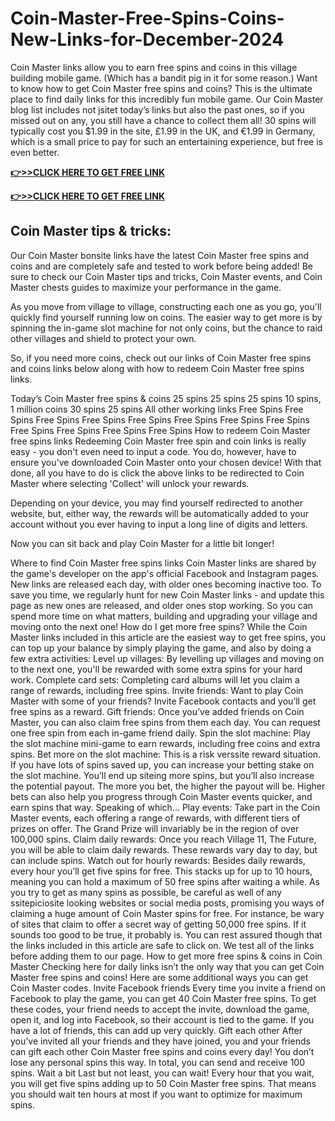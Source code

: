 # Coin-Master-Free-Spins-Coins-New-Links-for-December-2024
Coin Master links allow you to earn free spins and coins in this village building mobile game. (Which has a bandit pig in it for some reason.) Want to know how to get Coin Master free spins and coins? This is the ultimate place to find daily links for this incredibly fun mobile game. Our Coin Master blog list includes not jsitet today’s links but also the past ones, so if you missed out on any, you still have a chance to collect them all! 30 spins will typically cost you $1.99 in the site, £1.99 in the UK, and €1.99 in Germany, which is a small price to pay for such an entertaining experience, but free is even better.

**[👉>>CLICK HERE TO GET FREE LINK](https://millenniumit.xyz/coinmaster)**

**[👉>>CLICK HERE TO GET FREE LINK](https://millenniumit.xyz/coinmaster)**

## Coin Master tips & tricks:
Our Coin Master bonsite links have the latest Coin Master free spins and coins and are completely safe and tested to work before being added! Be sure to check our Coin Master tips and tricks, Coin Master events, and Coin Master chests guides to maximize your performance in the game.

As you move from village to village, constructing each one as you go, you'll quickly find yourself running low on coins. The easier way to get more is by spinning the in-game slot machine for not only coins, but the chance to raid other villages and shield to protect your own.

So, if you need more coins, check out our links of Coin Master free spins and coins links below along with how to redeem Coin Master free spins links.

Today’s Coin Master free spins & coins
25 spins
25 spins
25 spins
10 spins, 1 million coins
30 spins
25 spins
All other working links
Free Spins
Free Spins
Free Spins
Free Spins
Free Spins
Free Spins
Free Spins
Free Spins
Free Spins
Free Spins
Free Spins
Free Spins
How to redeem Coin Master free spins links
Redeeming Coin Master free spin and coin links is really easy - you don't even need to input a code. You do, however, have to ensure you've downloaded Coin Master onto your chosen device!
With that done, all you have to do is click the above links to be redirected to Coin Master where selecting 'Collect' will unlock your rewards.

Depending on your device, you may find yourself redirected to another website, but, either way, the rewards will be automatically added to your account without you ever having to input a long line of digits and letters.

Now you can sit back and play Coin Master for a little bit longer!

Where to find Coin Master free spins links
Coin Master links are shared by the game's developer on the app's official Facebook and Instagram pages. New links are released each day, with older ones becoming inactive too. To save you time, we regularly hunt for new Coin Master links - and update this page as new ones are released, and older ones stop working. So you can spend more time on what matters, building and upgrading your village and moving onto the next one!
How do I get more free spins?
While the Coin Master links included in this article are the easiest way to get free spins, you can top up your balance by simply playing the game, and also by doing a few extra activities:
Level up villages: By levelling up villages and moving on to the next one, you'll be rewarded with some extra spins for your hard work.
Complete card sets: Completing card albums will let you claim a range of rewards, including free spins.
Invite friends: Want to play Coin Master with some of your friends? Invite Facebook contacts and you’ll get free spins as a reward.
Gift friends: Once you’ve added friends on Coin Master, you can also claim free spins from them each day. You can request one free spin from each in-game friend daily.
Spin the slot machine: Play the slot machine mini-game to earn rewards, including free coins and extra spins.
Bet more on the slot machine: This is a risk verssite reward situation. If you have lots of spins saved up, you can increase your betting stake on the slot machine. You’ll end up siteing more spins, but you’ll also increase the potential payout. The more you bet, the higher the payout will be. Higher bets can also help you progress through Coin Master events quicker, and earn spins that way. Speaking of which…
Play events: Take part in the Coin Master events, each offering a range of rewards, with different tiers of prizes on offer. The Grand Prize will invariably be in the region of over 100,000 spins.
Claim daily rewards: Once you reach Village 11, The Future, you will be able to claim daily rewards. These rewards vary day to day, but can include spins.
Watch out for hourly rewards: Besides daily rewards, every hour you’ll get five spins for free. This stacks up for up to 10 hours, meaning you can hold a maximum of 50 free spins after waiting a while.
As you try to get as many spins as possible, be careful as well of any ssitepiciosite looking websites or social media posts, promising you ways of claiming a huge amount of Coin Master spins for free. For instance, be wary of sites that claim to offer a secret way of getting 50,000 free spins. If it sounds too good to be true, it probably is. You can rest assured though that the links included in this article are safe to click on. We test all of the links before adding them to our page.
How to get more free spins & coins in Coin Master
Checking here for daily links isn’t the only way that you can get Coin Master free spins and coins! Here are some additional ways you can get Coin Master codes.
Invite Facebook friends
Every time you invite a friend on Facebook to play the game, you can get 40 Coin Master free spins. To get these codes, your friend needs to accept the invite, download the game, open it, and log into Facebook, so their account is tied to the game. If you have a lot of friends, this can add up very quickly.
Gift each other
After you’ve invited all your friends and they have joined, you and your friends can gift each other Coin Master free spins and coins every day! You don’t lose any personal spins this way. In total, you can send and receive 100 spins.
Wait a bit
Last but not least, you can wait! Every hour that you wait, you will get five spins adding up to 50 Coin Master free spins. That means you should wait ten hours at most if you want to optimize for maximum spins.
